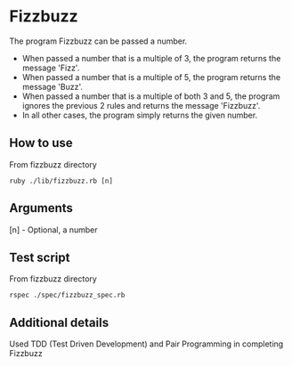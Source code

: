 # Fizzbuzz

The program Fizzbuzz can be passed a number.
* When passed a number that is a multiple of 3, the program returns the message 'Fizz'.
* When passed a number that is a multiple of 5, the program returns the message 'Buzz'.
* When passed a number that is a multiple of both 3 and 5, the program ignores the previous 2 rules and returns the message 'Fizzbuzz'.
* In all other cases, the program simply returns the given number.

## How to use ##

From fizzbuzz directory

```shell
ruby ./lib/fizzbuzz.rb [n]
```
## Arguments ##

[n] - Optional, a number

## Test script

From fizzbuzz directory

```shell
rspec ./spec/fizzbuzz_spec.rb
```

## Additional details ##

Used TDD (Test Driven Development) and Pair Programming in completing Fizzbuzz
